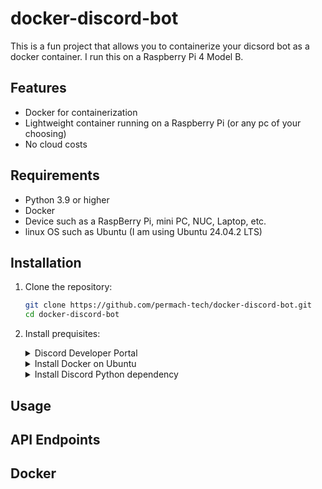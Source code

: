 # docker-discord-bot

This is a fun project that allows you to containerize your dicsord bot as a docker container. I run this on a Raspberry Pi 4 Model B.

## Features

- Docker for containerization
- Lightweight container running on a Raspberry Pi (or any pc of your choosing)
- No cloud costs

## Requirements

- Python 3.9 or higher
- Docker
- Device such as a RaspBerry Pi, mini PC, NUC, Laptop, etc.
- linux OS such as Ubuntu (I am using Ubuntu 24.04.2 LTS)

## Installation

1. Clone the repository:
    ```sh
    git clone https://github.com/permach-tech/docker-discord-bot.git
    cd docker-discord-bot
    ```
2. Install prequisites:
    <details>
    <summary>Discord Developer Portal</summary>
    <br>
    1. Got to and login with your Discord credentials: https://discord.com/developers/applications <br>
    2. Select <b>New Application</b> button on the top right, name your bot whatever you like <br>
    3. Go to the <b>installation</b> tab <br>
    4. <b>Installation Contexts:</b> Guild Install <br>
        <b>Default Install Settings:</b>
        - Scopes: applications.commands, bot
        - Permissions: Send Messages <br>
    5. Copy the link, paste it in your browser, and invite the Bot to your Discord server
    </details> 

   <details>
    <summary>Install Docker on Ubuntu</summary>
    <br>
    
    # Add Docker's official GPG key:
   ```bash
    sudo apt-get update
    sudo apt-get install ca-certificates curl gnupg
    sudo install -m 0755 -d /etc/apt/keyrings
    curl -fsSL https://download.docker.com/linux/ubuntu/gpg | sudo gpg --dearmor -o /etc/apt/keyrings/docker.gpg
    sudo chmod a+r /etc/apt/keyrings/docker.gpg
    ```
   
    # Add the repository to Apt sources:
   ```bash
    echo \
      "deb [arch="$(dpkg --print-architecture)" signed-by=/etc/apt/keyrings/docker.gpg] https://download.docker.com/linux/ubuntu \
      "$(. /etc/os-release && echo "$VERSION_CODENAME")" stable" | \
      sudo tee /etc/apt/sources.list.d/docker.list > /dev/null
    sudo apt-get update
    ```
   
    # Install the latest version
    ```bash
    sudo apt-get install docker-ce docker-ce-cli containerd.io docker-buildx-plugin docker-compose-plugin
    ```

   # Check Installed Version
    ```bash
    docker -v
    ```

    # Check Docker Compose

    ```bash
    docker compose
    ```

    # Check runtime

    ```bash
    sudo docker run hello-world
    ```

    # **Use Docker without sudo**

    ```bash
    sudo usermod -aG docker $USER
    ```
    </details>
    
    <details>
    <summary>Install Discord Python dependency</summary>
    <br>

   ```bash
    pip install discord.py
    ```
    </details>
## Usage

## API Endpoints

## Docker